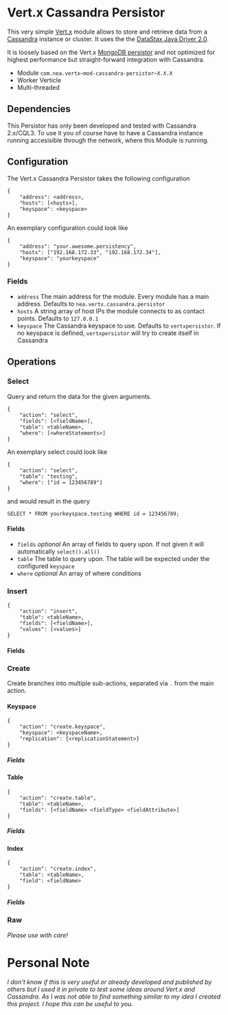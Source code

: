 # Vert.x Cassandra Persistor
This very simple [Vert.x][1] module allows to store and retrieve data from a [Cassandra][2] instance or cluster. It uses the the [DataStax Java Driver 2.0][3].

It is loosely based on the Vert.x [MongoDB persistor][4] and not optimized for highest performance but straight-forward integration with Cassandra. 

* Module `com.nea.vertx~mod-cassandra-persistor~X.X.X`
* Worker Verticle
* Multi-threaded

## Dependencies
This Persistor has only been developed and tested with Cassandra 2.x/CQL3. To use it you of course have to have a Cassandra instance running accesisible through the network, where this Module is running.

## Configuration
The Vert.x Cassandra Persistor takes the following configuration

    {
        "address": <address>,
        "hosts": [<hosts>],
        "keyspace": <keyspace>
    }

An exemplary configuration could look like

    {
        "address": "your.awesome.persistency",
        "hosts": ["192.168.172.33", "192.168.172.34"],
        "keyspace": "yourkeyspace"
    }

### Fields
* `address` The main address for the module. Every module has a main address. Defaults to `nea.vertx.cassandra.persistor`
* `hosts` A string array of host IPs the module connects to as contact points. Defaults to `127.0.0.1`
* `keyspace` The Cassandra keyspace to use. Defaults to `vertxpersistor`. If no keyspace is defined, `vertxpersistor` will try to create itself in Cassandra

## Operations

### Select
Query and return the data for the given arguments.

    {
        "action": "select",
        "fields": [<fieldName>],
        "table": <tableName>,
        "where": [<whereStatements>]
    }

An exemplary select could look like

    {
        "action": "select",
        "table": "testing",
        "where": ["id = 123456789"]
    }

and would result in the query

    SELECT * FROM yourkeyspace.testing WHERE id = 123456789;
    
#### Fields
* `fields` *optional* An array of <String> fields to query upon. If not given it will automatically `select().all()`
* `table` The table to query upon. The table will be expected under the configured `keyspace`
* `where` *optional* An array of <String> where conditions

### Insert
    {
        "action": "insert",
        "table": <tableName>,
        "fields": [<fieldName>],
        "values": [<values>]
    }

#### Fields

### Create
Create branches into multiple sub-actions, separated via `.` from the main action.

#### Keyspace
    {
        "action": "create.keyspace",
        "keyspace": <keyspaceName>,
        "replication": {<replicationStatement>}
    }

##### Fields

#### Table
    {
        "action": "create.table",
        "table": <tableName>,
        "fields": [<fieldName> <fieldType> <fieldAttribute>]
    }

##### Fields

#### Index
    {
        "action": "create.index",
        "table": <tableName>,
        "field": <fieldName>
    }

##### Fields

### Raw
*Please use with care!*

# Personal Note
*I don't know if this is very useful or already developed and published by others but I used it in private to test some ideas around Vert.x and Cassandra. As I was not able to find something similar to my idea I created this project. I hope this can be useful to you.* 

  [1]: http://vertx.io
  [2]: http://cassandra.apache.org/
  [3]: http://www.datastax.com/documentation/developer/java-driver/2.0
  [4]: https://github.com/vert-x/mod-mongo-persistor